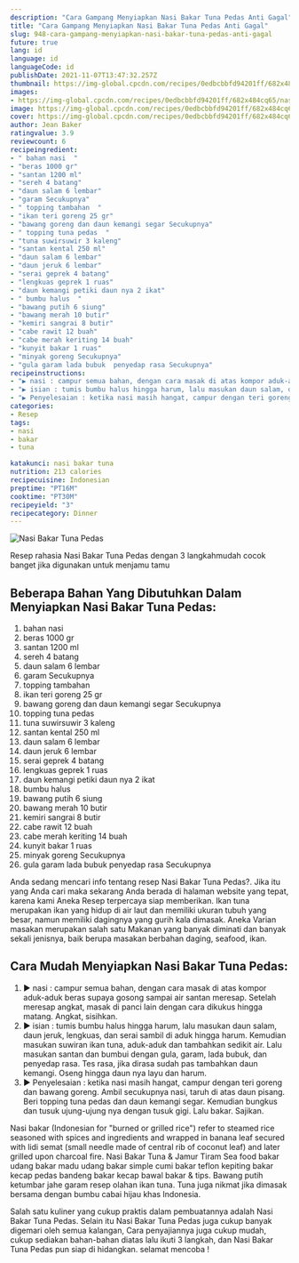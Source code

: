 ```yaml
---
description: "Cara Gampang Menyiapkan Nasi Bakar Tuna Pedas Anti Gagal"
title: "Cara Gampang Menyiapkan Nasi Bakar Tuna Pedas Anti Gagal"
slug: 948-cara-gampang-menyiapkan-nasi-bakar-tuna-pedas-anti-gagal
future: true
lang: id
language: id
languageCode: id
publishDate: 2021-11-07T13:47:32.257Z 
thumbnail: https://img-global.cpcdn.com/recipes/0edbcbbfd94201ff/682x484cq65/nasi-bakar-tuna-pedas-foto-resep-utama.png
images:
- https://img-global.cpcdn.com/recipes/0edbcbbfd94201ff/682x484cq65/nasi-bakar-tuna-pedas-foto-resep-utama.png
image: https://img-global.cpcdn.com/recipes/0edbcbbfd94201ff/682x484cq65/nasi-bakar-tuna-pedas-foto-resep-utama.png
cover: https://img-global.cpcdn.com/recipes/0edbcbbfd94201ff/682x484cq65/nasi-bakar-tuna-pedas-foto-resep-utama.png
author: Jean Baker
ratingvalue: 3.9
reviewcount: 6
recipeingredient:
- " bahan nasi  "
- "beras 1000 gr"
- "santan 1200 ml"
- "sereh 4 batang"
- "daun salam 6 lembar"
- "garam Secukupnya"
- " topping tambahan  "
- "ikan teri goreng 25 gr"
- "bawang goreng dan daun kemangi segar Secukupnya"
- " topping tuna pedas  "
- "tuna suwirsuwir 3 kaleng"
- "santan kental 250 ml"
- "daun salam 6 lembar"
- "daun jeruk 6 lembar"
- "serai geprek 4 batang"
- "lengkuas geprek 1 ruas"
- "daun kemangi petiki daun nya 2 ikat"
- " bumbu halus  "
- "bawang putih 6 siung"
- "bawang merah 10 butir"
- "kemiri sangrai 8 butir"
- "cabe rawit 12 buah"
- "cabe merah keriting 14 buah"
- "kunyit bakar 1 ruas"
- "minyak goreng Secukupnya"
- "gula garam lada bubuk  penyedap rasa Secukupnya"
recipeinstructions:
- "▶️ nasi : campur semua bahan, dengan cara masak di atas kompor aduk-aduk beras supaya gosong sampai air santan meresap. Setelah meresap angkat, masak di panci lain dengan cara dikukus hingga matang. Angkat, sisihkan."
- "▶️ isian : tumis bumbu halus hingga harum, lalu masukan daun salam, daun jeruk, lengkuas, dan serai sambil di aduk hingga harum. Kemudian masukan suwiran ikan tuna, aduk-aduk dan tambahkan sedikit air. Lalu masukan santan dan bumbui dengan gula, garam, lada bubuk, dan penyedap rasa. Tes rasa, jika dirasa sudah pas tambahkan daun kemangi. Oseng hingga daun nya layu dan harum."
- "▶️ Penyelesaian : ketika nasi masih hangat, campur dengan teri goreng dan bawang goreng. Ambil secukupnya nasi, taruh di atas daun pisang. Beri topping tuna pedas dan daun kemangi segar. Kemudian bungkus dan tusuk ujung-ujung nya dengan tusuk gigi. Lalu bakar. Sajikan."
categories:
- Resep
tags:
- nasi
- bakar
- tuna

katakunci: nasi bakar tuna 
nutrition: 213 calories
recipecuisine: Indonesian
preptime: "PT16M"
cooktime: "PT30M"
recipeyield: "3"
recipecategory: Dinner
---
```



![Nasi Bakar Tuna Pedas](https://img-global.cpcdn.com/recipes/0edbcbbfd94201ff/682x484cq65/nasi-bakar-tuna-pedas-foto-resep-utama.png)

Resep rahasia Nasi Bakar Tuna Pedas    dengan 3 langkahmudah cocok banget jika digunakan untuk menjamu tamu

<!--inarticleads1-->

## Beberapa Bahan Yang Dibutuhkan Dalam Menyiapkan Nasi Bakar Tuna Pedas:

1.  bahan nasi  
1. beras 1000 gr
1. santan 1200 ml
1. sereh 4 batang
1. daun salam 6 lembar
1. garam Secukupnya
1.  topping tambahan  
1. ikan teri goreng 25 gr
1. bawang goreng dan daun kemangi segar Secukupnya
1.  topping tuna pedas  
1. tuna suwirsuwir 3 kaleng
1. santan kental 250 ml
1. daun salam 6 lembar
1. daun jeruk 6 lembar
1. serai geprek 4 batang
1. lengkuas geprek 1 ruas
1. daun kemangi petiki daun nya 2 ikat
1.  bumbu halus  
1. bawang putih 6 siung
1. bawang merah 10 butir
1. kemiri sangrai 8 butir
1. cabe rawit 12 buah
1. cabe merah keriting 14 buah
1. kunyit bakar 1 ruas
1. minyak goreng Secukupnya
1. gula garam lada bubuk  penyedap rasa Secukupnya

Anda sedang mencari info tentang resep Nasi Bakar Tuna Pedas?. Jika itu yang Anda cari maka sekarang Anda berada di halaman website yang tepat, karena kami Aneka Resep terpercaya siap memberikan. Ikan tuna merupakan ikan yang hidup di air laut dan memiliki ukuran tubuh yang besar, namun memiliki dagingnya yang gurih kala dimasak. Aneka Varian masakan merupakan salah satu Makanan yang banyak diminati dan banyak sekali jenisnya, baik berupa masakan berbahan daging, seafood, ikan. 

<!--inarticleads2-->

## Cara Mudah Menyiapkan Nasi Bakar Tuna Pedas:

1. ▶️ nasi : campur semua bahan, dengan cara masak di atas kompor aduk-aduk beras supaya gosong sampai air santan meresap. Setelah meresap angkat, masak di panci lain dengan cara dikukus hingga matang. Angkat, sisihkan.
1. ▶️ isian : tumis bumbu halus hingga harum, lalu masukan daun salam, daun jeruk, lengkuas, dan serai sambil di aduk hingga harum. Kemudian masukan suwiran ikan tuna, aduk-aduk dan tambahkan sedikit air. Lalu masukan santan dan bumbui dengan gula, garam, lada bubuk, dan penyedap rasa. Tes rasa, jika dirasa sudah pas tambahkan daun kemangi. Oseng hingga daun nya layu dan harum.
1. ▶️ Penyelesaian : ketika nasi masih hangat, campur dengan teri goreng dan bawang goreng. Ambil secukupnya nasi, taruh di atas daun pisang. Beri topping tuna pedas dan daun kemangi segar. Kemudian bungkus dan tusuk ujung-ujung nya dengan tusuk gigi. Lalu bakar. Sajikan.


Nasi bakar (Indonesian for &#34;burned or grilled rice&#34;) refer to steamed rice seasoned with spices and ingredients and wrapped in banana leaf secured with lidi semat (small needle made of central rib of coconut leaf) and later grilled upon charcoal fire. Nasi Bakar Tuna &amp; Jamur Tiram Sea food bakar udang bakar madu udang bakar simple cumi bakar teflon kepiting bakar kecap pedas bandeng bakar kecap bawal bakar &amp; tips. Bawang putih ketumbar jahe garam resep olahan ikan tuna. Tuna juga nikmat jika dimasak bersama dengan bumbu cabai hijau khas Indonesia. 

Salah satu kuliner yang cukup praktis dalam pembuatannya adalah  Nasi Bakar Tuna Pedas. Selain itu  Nasi Bakar Tuna Pedas  juga cukup banyak digemari oleh semua kalangan, Cara penyajiannya juga cukup mudah, cukup sediakan bahan-bahan diatas lalu ikuti 3 langkah, dan  Nasi Bakar Tuna Pedas  pun siap di hidangkan. selamat mencoba !
